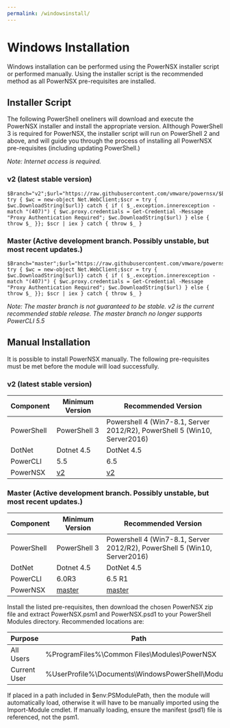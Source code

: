```yaml
---
permalink: /windowsinstall/
---
```


# Windows Installation

Windows installation can be performed using the PowerNSX installer script or performed manually.  Using the installer script is the recommended method as all PowerNSX pre-requisites are installed.

## Installer Script

The following PowerShell oneliners will download and execute the PowerNSX installer and install the appropriate version.  Allthough PowerShell 3 is required for PowerNSX, the installer script will run on PowerShell 2 and above, and will guide you through the process of installing all PowerNSX pre-requisites (including updating PowerShell.)

_Note: Internet access is required._

### v2 (latest stable version)

```
$Branch="v2";$url="https://raw.githubusercontent.com/vmware/powernsx/$Branch/PowerNSXInstaller.ps1"; try { $wc = new-object Net.WebClient;$scr = try { $wc.DownloadString($url)} catch { if ( $_.exception.innerexception -match "(407)") { $wc.proxy.credentials = Get-Credential -Message "Proxy Authentication Required"; $wc.DownloadString($url) } else { throw $_ }}; $scr | iex } catch { throw $_ }
```

### Master (Active development branch.  Possibly unstable, but most recent updates.)

```
$Branch="master";$url="https://raw.githubusercontent.com/vmware/powernsx/$Branch/PowerNSXInstaller.ps1"; try { $wc = new-object Net.WebClient;$scr = try { $wc.DownloadString($url)} catch { if ( $_.exception.innerexception -match "(407)") { $wc.proxy.credentials = Get-Credential -Message "Proxy Authentication Required"; $wc.DownloadString($url) } else { throw $_ }}; $scr | iex } catch { throw $_ }
```

_Note: The master branch is not guaranteed to be stable.  v2 is the current recommended stable release.  The master branch no longer supports PowerCLI 5.5_

## Manual Installation

It is possible to install PowerNSX manually.  The following pre-requisites must be met before the module will load successfully.

### v2 (latest stable version)

| Component | Minimum Version                                                  | Recommended Version                                                       |
|-----------|------------------------------------------------------------------|---------------------------------------------------------------------------|
| PowerShell| PowerShell 3                                                     | Powershell 4 (Win7-8.1, Server 2012/R2), PowerShell 5 (Win10, Server2016) |
| DotNet    | Dotnet 4.5                                                       | DotNet 4.5                                                                |
| PowerCLI  | 5.5                                                              | 6.5 <R1>                                                                  |
| PowerNSX  | [v2](https://github.com/vmware/powernsx/archive/v2.zip)          | [v2](https://github.com/vmware/powernsx/archive/v2.zip)                   |

### Master (Active development branch.  Possibly unstable, but most recent updates.)

| Component  | Minimum Version                                                 | Recommended Version                                                       |
|------------|-----------------------------------------------------------------|---------------------------------------------------------------------------|
| PowerShell | PowerShell 3                                                    | Powershell 4 (Win7-8.1, Server 2012/R2), PowerShell 5 (Win10, Server2016) |
| DotNet     | Dotnet 4.5                                                      | DotNet 4.5                                                                |
| PowerCLI   | 6.0R3                                                           | 6.5 R1                                                                    |
| PowerNSX   | [master](https://github.com/vmware/powernsx/archive/master.zip) | [master](https://github.com/vmware/powernsx/archive/master.zip)           |

Install the listed pre-requisites, then download the chosen PowerNSX zip file and extract PowerNSX.psm1 and PowerNSX.psd1 to your PowerShell Modules directory.  Recommended locations are:

| Purpose  | Path |
|----------|------|
| All Users| %ProgramFiles%\Common Files\Modules\PowerNSX |
| Current User | %UserProfile%\Documents\WindowsPowerShell\Modules |

If placed in a path included in $env:PSModulePath, then the module will automatically load, otherwise it will have to be manually imported using the Import-Module <path to PowerNSX.psd1> cmdlet.  If manually loading, ensure the manifest (psd1) file is referenced, not the psm1.